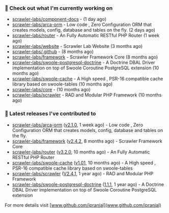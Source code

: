 ### 👷 Check out what I'm currently working on

- [scrawler-labs/component-docs](https://github.com/scrawler-labs/component-docs) -  (1 day ago)
- [scrawler-labs/arca-orm](https://github.com/scrawler-labs/arca-orm) -  Low code , Zero Configuration ORM that creates models, config, database and tables on the fly. (2 days ago)
- [scrawler-labs/router](https://github.com/scrawler-labs/router) - An Fully Automatic RESTful PHP Router (1 week ago)
- [scrawler-labs/website](https://github.com/scrawler-labs/website) - Scrawler Lab Website (3 months ago)
- [scrawler-labs/.github](https://github.com/scrawler-labs/.github) -  (8 months ago)
- [scrawler-labs/framework](https://github.com/scrawler-labs/framework) - Scrawler Framework Core (8 months ago)
- [scrawler-labs/swoole-postgresql-doctrine](https://github.com/scrawler-labs/swoole-postgresql-doctrine) - A Doctrine DBAL Driver implementation on top of Swoole Coroutine PostgreSQL extension (10 months ago)
- [scrawler-labs/swoole-cache](https://github.com/scrawler-labs/swoole-cache) - A High speed , PSR-16 compatible cache library based on swoole-tables (10 months ago)
- [scrawler-labs/core](https://github.com/scrawler-labs/core) -  (10 months ago)
- [scrawler-labs/scrawler](https://github.com/scrawler-labs/scrawler) - RAD and Modular PHP Framework (10 months ago)

### 🔭 Latest releases I've contributed to

- [scrawler-labs/arca-orm](https://github.com/scrawler-labs/arca-orm) ([v2.1.0](https://github.com/scrawler-labs/arca-orm/releases/tag/v2.1.0), 1 week ago) -  Low code , Zero Configuration ORM that creates models, config, database and tables on the fly.
- [scrawler-labs/framework](https://github.com/scrawler-labs/framework) ([v2.4.2](https://github.com/scrawler-labs/framework/releases/tag/v2.4.2), 8 months ago) - Scrawler Framework Core
- [scrawler-labs/router](https://github.com/scrawler-labs/router) ([v3.2.0](https://github.com/scrawler-labs/router/releases/tag/v3.2.0), 10 months ago) - An Fully Automatic RESTful PHP Router
- [scrawler-labs/swoole-cache](https://github.com/scrawler-labs/swoole-cache) ([v1.01](https://github.com/scrawler-labs/swoole-cache/releases/tag/v1.01), 10 months ago) - A High speed , PSR-16 compatible cache library based on swoole-tables
- [scrawler-labs/scrawler](https://github.com/scrawler-labs/scrawler) ([V2.4.1](https://github.com/scrawler-labs/scrawler/releases/tag/V2.4.1), 1 year ago) - RAD and Modular PHP Framework
- [scrawler-labs/swoole-postgresql-doctrine](https://github.com/scrawler-labs/swoole-postgresql-doctrine) ([1.1.1](https://github.com/scrawler-labs/swoole-postgresql-doctrine/releases/tag/1.1.1), 1 year ago) - A Doctrine DBAL Driver implementation on top of Swoole Coroutine PostgreSQL extension

For more details visit [www.github.com/ipranjal](www.github.com/ipranjal)

